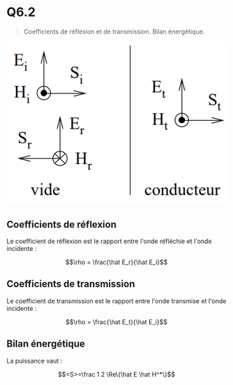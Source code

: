 # Q6.2

> Coefficients de réflexion et de transmission. Bilan énergétique.

![](attachments/Pasted%20image%2020230816170726.png)

## Coefficients de réflexion

Le coefficient de réflexion est le rapport entre l'onde réfléchie et l'onde incidente :

$$\rho = \frac{\hat E_r}{\hat E_i}$$

## Coefficients de transmission

Le coefficient de transmission est le rapport entre l'onde transmise et l'onde incidente :

$$\rho = \frac{\hat E_t}{\hat E_i}$$

## Bilan énergétique

La puissance vaut :

$$<S>=\frac 1 2 \Re\{\hat E \hat H^*\}$$
